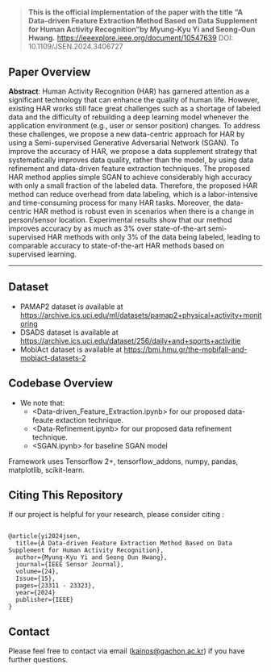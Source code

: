 # 


>**This is the official implementation of the paper with the title “A Data-driven Feature Extraction Method Based on Data Supplement for Human Activity Recognition”by Myung-Kyu Yi and Seong-Oun Hwang.**
> https://ieeexplore.ieee.org/document/10547639
> DOI: 10.1109/JSEN.2024.3406727

## Paper Overview

**Abstract**: Human Activity Recognition (HAR) has garnered attention as a significant technology that can enhance the quality of human life. However, existing HAR works still face great challenges such as a shortage of labeled data and the difficulty of rebuilding a deep learning model whenever the application environment (e.g., user or sensor position) changes. To address these challenges, we propose a new data-centric approach for HAR by using a Semi-supervised Generative Adversarial Network (SGAN). To improve the accuracy of HAR, we propose a data supplement strategy that systematically improves data quality, rather than the model, by using data refinement and data-driven feature extraction techniques. The proposed HAR method applies simple SGAN to achieve considerably high accuracy with only a small fraction of the labeled data. Therefore, the proposed HAR method can reduce overhead from data labeling, which is a labor-intensive and time-consuming process for many HAR tasks. Moreover, the data-centric HAR method is robust even in scenarios when there is a change in person/sensor location. Experimental results show that our method improves accuracy by as much as 3% over state-of-the-art semi-supervised HAR methods with only 3% of the data being labeled, leading to comparable accuracy to state-of-the-art HAR methods based on supervised learning.

---
## Dataset
- PAMAP2 dataset is available at https://archive.ics.uci.edu/ml/datasets/pamap2+physical+activity+monitoring
- DSADS dataset is available at https://archive.ics.uci.edu/dataset/256/daily+and+sports+activitie
- MobiAct dataset is available at https://bmi.hmu.gr/the-mobifall-and-mobiact-datasets-2

## Codebase Overview
- We note that:
  - <Data-driven_Feature_Extraction.ipynb> for our proposed data-feaute extaction technique.
  - <Data-Refinement.ipynb> for our proposed data refinement technique.
  - <SGAN.ipynb> for baseline SGAN model

Framework uses Tensorflow 2+, tensorflow_addons, numpy, pandas, matplotlib, scikit-learn.  
  
## Citing This Repository

If our project is helpful for your research, please consider citing :

```

@article{yi2024jsen,
  title={A Data-driven Feature Extraction Method Based on Data Supplement for Human Activity Recognition},
  author={Myung-Kyu Yi and Seong Oun Hwang},
  journal={IEEE Sensor Journal},
  volume={24},
  Issue={15},
  pages={23311 - 23323},
  year={2024}
  publisher={IEEE}
}

```

## Contact

Please feel free to contact via email (<kainos@gachon.ac.kr>) if you have further questions.
